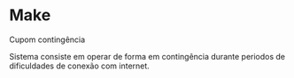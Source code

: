 # Make
Cupom contingência

Sistema consiste em operar de forma em contingência durante periodos de dificuldades de conexão com internet.
